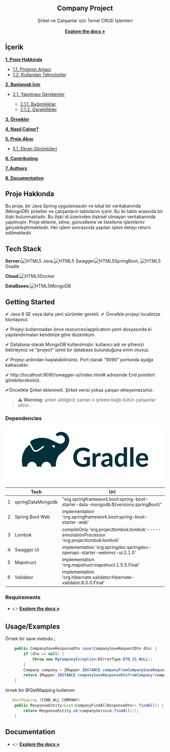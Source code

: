 
  <h2 align="center">Company Project</h2>

  <p align="center" >
Şirket ve Çalışanlar için Temel CRUD İşlemleri
    <br/>
    <br/>
    <a href="https://keremturak.github.io/taskquestion6-documentation"><strong>Explore the docs »</strong></a>

## İçerik

**[1. Proje Hakkında](#about-this-project)**

  * [1.1. Projenin Amacı](#Proje-Hakkında)
  * [1.2. Kullanılan Teknolojiler](#tech-stack)

**[2. Başlamak İçin](#getting-started)**

  * [2.1. Yapılması Gerekenler](#condition-in-the-project)

      * [2.1.1. Bağımlılıklar](#dependencies)
      * [2.1.2. Gereklilikler](#requirements)

**[3. Örnekler](#usage/examples)**

**[4. Nasıl Çalışır?](#how-to-run)**

**[5. Proje Akışı](#screenshots)**

  * [5.1. Ekran Görüntüleri](#screenshots)

**[6. Contributing](#contributing)**

**[7. Authors](#authors)**

**[8. Documentation](#documentation)**

 


## Proje Hakkında 
Bu proje, bir Java Spring uygulamasıdır ve lokal bir veritabanında (MongoDB) şirketler ve çalışanların tablolarını içerir. Bu iki tablo arasında bir ilişki bulunmaktadır. Bu ilişki id üzerinden ilişkisel olmayan veritabanında yapılmıştır. Proje ekleme, silme, güncelleme ve listeleme işlemlerini gerçekleştirmektedir. Her işlem sonrasında yapılan işlem detayı return edilmektedir.

## Tech Stack 


**Server:**<img src="https://cdn.iconscout.com/icon/free/png-512/free-java-59-1174952.png?f=avif&w=256" alt="HTML5" width="25" height="20"> Java,<img src="https://camo.githubusercontent.com/96e43701d83561899724a89d71187445b7b8f4fe84518a3ea5bec8f85bd207bf/68747470733a2f2f63646e2e737667706f726e2e636f6d2f6c6f676f732f737761676765722e737667" alt="HTML5" width="25" height="20"> Swagger<img src="https://cdn.iconscout.com/icon/free/png-512/free-spring-16-283031.png?f=avif&w=256" alt="HTML5" width="25" height="20">SpringBoot, <img src="https://cdn.iconscout.com/icon/free/png-512/free-gradle-2-1174969.png?f=avif&w=256" alt="HTML5" width="25" height="20">Gradle


**Cloud:**<img src="https://cdn.iconscout.com/icon/free/png-512/free-docker-226091.png?f=avif&w=256" alt="HTML5" width="25" height="20">Docker

**DataBases:**<img src="https://cdn.iconscout.com/icon/free/png-512/free-mongodb-3521676-2945120.png?f=avif&w=256" alt="HTML5" width="25" height="20">MongoDB



## Getting Started
✔  Java 8 SE veya daha yeni sürümler gerekli.
✔ Öncelkle projeyi localinize klonlayınız.

✔ Projeyi kullanmadan önce resources/application.yaml dosyasında ki yapılandırmaları kendinize göre düzenleyin.

✔ Database olarak MongoDB kullanılmıştır. kullanıcı adı ve şifrenizi belirleyiniz ve "project" isimli bir database bulunduğuna emin olunuz.

✔ Projeyi ardından başlatabilirsiniz. Port olarak "9090" portunda ayağa kalkacaktır. 

✔ http://localhost:9090/swagger-ui/index.html# adresinde End pointleri görebileceksiniz.

✔Öncelikle Şirket eklenmeli. Şirket verisi yoksa çalışan ekleyemezsiniz.

> :warning: **Warning:** şirket sildiğiniz zaman o şirkete bağlı bütün çalışanlar silinir..


### Dependencies
![Dependencies](https://github.com/keremturak/HR-Management-Documentation/blob/main/docs/img/Gradle_logo.png?raw=true)

|      | Tech     | Url |
|----| -------- | ------- |
|1| springDataMongodb  | "org.springframework.boot:spring-boot-starter-data-mongodb:${versions.springBoot}"    |
|2| Spring Boot Web | implementation 'org.springframework.boot:spring-boot-starter-web'     |
|3| Lombok    |compileOnly 'org.projectlombok:lombok'-----annotationProcessor 'org.projectlombok:lombok'    |
|4| Swagger Ui | implementation 'org.springdoc:springdoc-openapi-starter-webmvc-ui:2.1.0'     |
|5| Mapstruct    | implementation 'org.mapstruct:mapstruct:1.5.5.Final'   |
|6| Validator | 	implementation  'org.hibernate.validator:hibernate-validator:8.0.0.Final'    |





### Requirements
- 👉  <a href="https://keremturak.github.io/taskquestion6-documentation"><strong>Explore the docs »</strong></a>

## Usage/Examples

Örnek bir save metodu ;

```java
    public CompanySaveResponseDto save(CompanySaveRequestDto dto) {
        if (dto == null) {
            throw new MyCompanyException(EErrorType.DTO_IS_NULL);
        }
        Company company = IMapper.INSTANCE.companyFromCompanySaveRequestDto(dto);
        return IMapper.INSTANCE.companySaveResponseDtofromCompany(companyRepository.save(company));
    }
```

örnek bir @GetMapping kullanımı

```java
   @GetMapping (FIND_ALL_COMPANY)
    public ResponseEntity<List<CompanyFindAllResponseDto>> findAll() {
        return ResponseEntity.ok(companyService.findAll());
    }
```

## Documentation

- 👉  <a href="https://keremturak.github.io/taskquestion6-documentation"><strong>Explore the docs »</strong></a>

